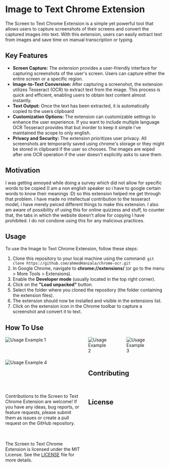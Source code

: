  <h1>Image to Text Chrome Extension</h1>
  <p>
    The Screen to Text Chrome Extension is a simple yet powerful tool that allows users to capture screenshots of their screens and convert the captured images into text. With this extension, users can easily extract text from images and save time on manual transcription or typing.
  </p>

  <h2>Key Features</h2>
  <ul>
    <li>
      <strong>Screen Capture:</strong> The extension provides a user-friendly interface for capturing screenshots of the user's screen. Users can capture either the entire screen or a specific region.
    </li>
    <li>
      <strong>Image-to-Text Conversion:</strong> After capturing a screenshot, the extension utilizes Tesseract (OCR) to extract text from the image. This process is quick and efficient, enabling users to obtain text content almost instantly.
    </li>
    <li>
      <strong>Text Output:</strong> Once the text has been extracted, it is automatically copied to the users clipboard
    </li>
    <li>
      <strong>Customization Options:</strong> The extension can customizable settings to enhance the user experience. If you want to include multiple language OCR Tesseract provides that but inorder to keep it simple i've maintained the scope to only english.
    </li>
    <li>
      <strong>Privacy and Security:</strong> The extension prioritizes user privacy. All screenshots are temporarily saved using chrome's storage or they might be stored in clipboard if the user so chooses. The images are wiped after one OCR operation if the user doesn't explicitly asks to save them.
    </li>
  </ul>
<h2>Motivation</h2>
<p> I was getting annoyed while doing a survey which did not allow for specific words to be copied (I am a non english speaker so i have to google certain words to know their meanings :D) so this extension helped me get through that problem. I have made no intellectual contribution
to the tesseract model, i have merely peiced different things to make this extension. I also am aware of possibility of using this for online quizzess and stuff, to counter that, the tabs in which the website doesn't allow for copying I have prohibited. I do not condone using this for any malicious practices. </p>
  <h2>Usage</h2>
  <p>
    To use the Image to Text Chrome Extension, follow these steps:
  </p>
  <ol>
    <li>Clone this repository to your local machine using the command: <code>git clone https://github.com/ahmedHanzala/chrome-ocr.git</code></li>
    <li>In Google Chrome, navigate to <strong>chrome://extensions/</strong> (or go to the menu > More Tools > Extensions).</li>
    <li>Enable the <strong>Developer mode</strong> (usually located in the top right corner).</li>
    <li>Click on the <strong>"Load unpacked"</strong> button.</li>
    <li>Select the folder where you cloned the repository (the folder containing the extension files).</li>
    <li>The extension should now be installed and visible in the extensions list.</li>
    <li>Click on the extension icon in the Chrome toolbar to capture a screenshot and convert it to text.</li>
  </ol>
  
  <h2> How To Use </h2>
  <div style="display: grid; grid-template-columns: repeat(2, 1fr);grid-gap: 20px;">
    <div>
      <img style="max-width: 100%;" src="https://github.com/ahmedHanzala/chrome-ocr/assets/105395393/e0489166-d953-4a97-9d29-d23f7f50af57" alt="Usage Example 1">
    </div>
 <div style="display:flex">
    <div>
      <img style="max-width: 50%;" src="https://github.com/ahmedHanzala/chrome-ocr/assets/105395393/d503ddee-84ed-4b5c-8dff-79180c7f4763" alt="Usage Example 2">
    </div>
    <div>
      <img style="max-width: 50%;" src="https://github.com/ahmedHanzala/chrome-ocr/assets/105395393/a356ce1b-0009-4bd2-8a42-fde50baea592" alt="Usage Example 3">
    </div>
 </div>
    <div>
      <img style="max-width: 100%;" src="https://github.com/ahmedHanzala/chrome-ocr/assets/105395393/1de1ee47-c136-41be-b53e-8222a04d6abd" alt="Usage Example 4">
    </div>
  <h2>Contributing</h2>
  <p>
    Contributions to the Screen to Text Chrome Extension are welcome! If you have any ideas, bug reports, or feature requests, please submit them as issues or create a pull request on the GitHub repository.
  </p>

  <h2>License</h2>
  <p>
    The Screen to Text Chrome Extension is licensed under the MIT License. See the <a href="LICENSE">LICENSE</a> file for more details.
  </p>
